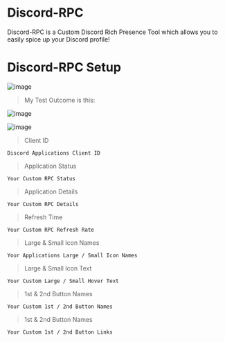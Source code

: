 # Discord-RPC

Discord-RPC is a Custom Discord Rich Presence Tool which allows you to easily spice up your Discord profile!

# Discord-RPC Setup

![image](https://user-images.githubusercontent.com/75194878/123886987-8c522b00-d948-11eb-8208-8f2685605a77.png)

> My Test Outcome is this:

![image](https://user-images.githubusercontent.com/75194878/123887489-801a9d80-d949-11eb-9bca-631f40ce14fd.png)

![image](https://user-images.githubusercontent.com/75194878/123887948-59109b80-d94a-11eb-8558-85cd56d52ca7.png)

> Client ID

    Discord Applications Client ID
    
> Application Status

    Your Custom RPC Status
 
> Application Details

    Your Custom RPC Details

> Refresh Time

    Your Custom RPC Refresh Rate

> Large & Small Icon Names

    Your Applications Large / Small Icon Names

> Large & Small Icon Text

    Your Custom Large / Small Hover Text
    
> 1st & 2nd Button Names

    Your Custom 1st / 2nd Button Names
 
> 1st & 2nd Button Names

    Your Custom 1st / 2nd Button Links

    

